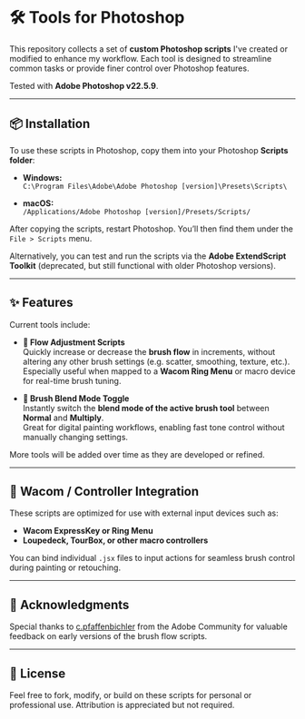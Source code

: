 # 🛠️ Tools for Photoshop

This repository collects a set of **custom Photoshop scripts** I've created or modified to enhance my workflow. Each tool is designed to streamline common tasks or provide finer control over Photoshop features.

Tested with **Adobe Photoshop v22.5.9**.

---

## 📦 Installation

To use these scripts in Photoshop, copy them into your Photoshop **Scripts folder**:

- **Windows:**  
  `C:\Program Files\Adobe\Adobe Photoshop [version]\Presets\Scripts\`

- **macOS:**  
  `/Applications/Adobe Photoshop [version]/Presets/Scripts/`

After copying the scripts, restart Photoshop. You’ll then find them under the `File > Scripts` menu.

Alternatively, you can test and run the scripts via the **Adobe ExtendScript Toolkit** (deprecated, but still functional with older Photoshop versions).

---

## ✨ Features

Current tools include:

- **🔄 Flow Adjustment Scripts**  
  Quickly increase or decrease the **brush flow** in increments, without altering any other brush settings (e.g. scatter, smoothing, texture, etc.).  
  Especially useful when mapped to a **Wacom Ring Menu** or macro device for real-time brush tuning.

- **🎨 Brush Blend Mode Toggle**  
  Instantly switch the **blend mode of the active brush tool** between **Normal** and **Multiply**.  
  Great for digital painting workflows, enabling fast tone control without manually changing settings.

More tools will be added over time as they are developed or refined.

---

## 🎨 Wacom / Controller Integration

These scripts are optimized for use with external input devices such as:

- **Wacom ExpressKey or Ring Menu**
- **Loupedeck, TourBox, or other macro controllers**

You can bind individual `.jsx` files to input actions for seamless brush control during painting or retouching.

---

## 🙏 Acknowledgments

Special thanks to [c.pfaffenbichler](https://community.adobe.com/t5/user/viewprofilepage/user-id/7998241) from the Adobe Community for valuable feedback on early versions of the brush flow scripts.

---

## 📄 License

Feel free to fork, modify, or build on these scripts for personal or professional use. Attribution is appreciated but not required.
